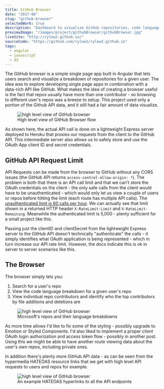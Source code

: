 ```yaml
---
title: GitHub Browser
date: "2017-06"
slug: "github-browser"
selectedWork: true
description: "Dashboard to visualize GitHub repositories, code languages used, and connections to other repos."
previewImage: "/images/project/githubBrowser/githubBrowser.jpg"
liveSite: "http://rylew2.github.io/"
sourceCode: "https://github.com/rylew2/rylew2.github.io"
tags:
  - angular
  - javascript
  - d3
---
```


The GitHub browser is a simple single page app built in Angular that lets users search and visualize a breakdown of repositories for a given user. The idea was to explore developing single page apps in combination with a data-rich API like GitHub. What makes the idea of creating a browser useful is the fact that repos usually have more than one contributor - so browsing to different user's repos was a breeze to setup. This project used only a portion of the Github API data, and it still had a fair amount of data visualize.

<figure class="image">
  <img src="/images/project/githubBrowser/githubBrowser-diagram.jpg" alt="high level view of GitHub browser">
  <figcaption>High level view of GitHub Browser flow </figcaption>
</figure>

As shown here, the actual API call is done on a lightweight Express server deployed to Heroku that proxies our requests from the client to the GitHub API. This intermediate server also allows us to safely store and use the OAuth App client ID and secret credentials.

## GitHub API Request Limit

API Requests can be made from the browser to GitHub without any CORS issues (the GitHub API returns `access-control-allow-origin: *`). The problem is both that there is an API call limit and that we can't store the OAuth credentials on the client - the only safe calls from the client would have to be unauthenticated - which would only let us view a couple of users or repos before hitting the limit (each route has multiple API calls). The <a href="https://docs.github.com/en/rest/overview/resources-in-the-rest-api#:~:text=For%20unauthenticated%20requests%2C%20the%20rate,has%20custom%20rate%20limit%20rules.&text=The%20maximum%20number%20of%20requests,permitted%20to%20make%20per%20hour." target="_blank">unauthenticated limit is 60 calls per hour</a>. We can actually see that limit shown in a returned HTTP header `X-RateLimit-Limit` and `X-RateLimit-Remaining`. Meanwhile the authenticated limit is 5,000 - plenty sufficient for a small project like this.

Passing just the clientID and clientSecret from the lightweight Express server to the GitHub API doesn't technically "authenticate" the calls - it simply identifies what OAuth application is being represented - which in turn increase our API rate limit. However, the docs indicate this is ok in server to server scenarios like this.

## The Browser

The browser simply lets you:

1. Search for a user's repo
2. View the code language breakdown for a given user's repo
3. View individual repo contributors and identify who the top contributors by file additions and deletions are

<figure class="image">
  <img src="/images/project/githubBrowser/microsoft.png" alt="high level view of GitHub browser">
  <figcaption>Microsoft's repos and their language breakdowns</figcaption>
</figure>

As more time allows I'd like to fix some of the styling - possibly upgrade to Emotion or Styled Components. I'd also liked to implement a proper client OAuth login authorization and access token flow - possibly in another post. Using this we might be able to have another route viewing data about the user's own repos, including private ones.

In addition there's plenty more GitHub API data - as can be seen from the hypermedia HATEOAS resource links that we get with high level API requests to users and repos for example.

<figure class="image">
  <img src="/images/project/githubBrowser/postmanExample.png" alt="high level view of GitHub browser">
  <figcaption>An example HATEOAS hyperlinks to all the API endpoints</figcaption>
</figure>

